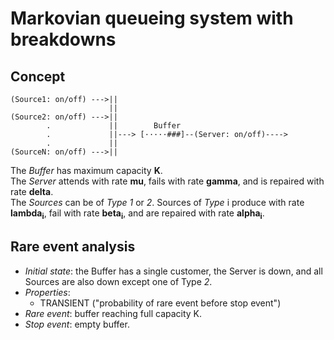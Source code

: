 Markovian queueing system with breakdowns
=========================================

Concept
-------
                       
```
(Source1: on/off) --->||
                      ||
(Source2: on/off) --->||
        .             ||        Buffer
        .             ||---> [·····###]--(Server: on/off)---->
        .             ||
(SourceN: on/off) --->||
```
                       
The _Buffer_ has maximum capacity **K**.<br>
The _Server_ attends with rate **mu**, fails with rate **gamma**,
and is repaired with rate **delta**.<br>
The _Sources_ can be of _Type_ _1_ or _2_. Sources of _Type_ i produce
with rate **lambda<sub>i</sub>**, fail with rate **beta<sub>i</sub>**,
and are repaired  with rate **alpha<sub>i</sub>**.

Rare event analysis
-------------------
- _Initial state_: the Buffer has a single customer, the Server is down,
  and all Sources are also down except one of Type _2_.
- _Properties_:
    - TRANSIENT ("probability of rare event before stop event")
- _Rare event_: buffer reaching full capacity K.
- _Stop event_: empty buffer.

